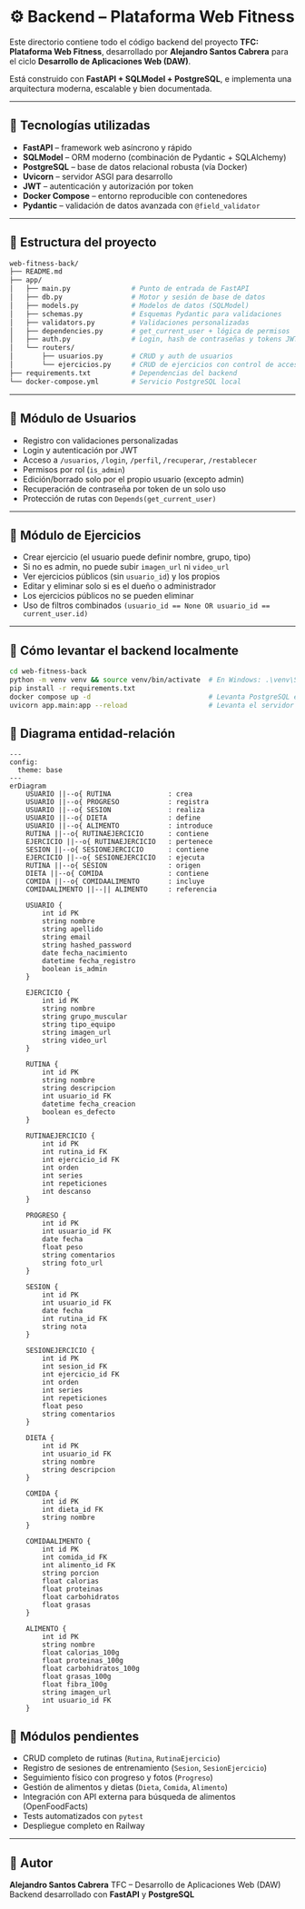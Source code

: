 # ⚙️ Backend – Plataforma Web Fitness

Este directorio contiene todo el código backend del proyecto **TFC: Plataforma Web Fitness**, desarrollado por **Alejandro Santos Cabrera** para el ciclo **Desarrollo de Aplicaciones Web (DAW)**.

Está construido con **FastAPI + SQLModel + PostgreSQL**, e implementa una arquitectura moderna, escalable y bien documentada.

---

## 🧪 Tecnologías utilizadas

* **FastAPI** – framework web asíncrono y rápido
* **SQLModel** – ORM moderno (combinación de Pydantic + SQLAlchemy)
* **PostgreSQL** – base de datos relacional robusta (vía Docker)
* **Uvicorn** – servidor ASGI para desarrollo
* **JWT** – autenticación y autorización por token
* **Docker Compose** – entorno reproducible con contenedores
* **Pydantic** – validación de datos avanzada con `@field_validator`

---

## 📁 Estructura del proyecto

```bash
web-fitness-back/
├── README.md
├── app/
│   ├── main.py               # Punto de entrada de FastAPI
│   ├── db.py                 # Motor y sesión de base de datos
│   ├── models.py             # Modelos de datos (SQLModel)
│   ├── schemas.py            # Esquemas Pydantic para validaciones
│   ├── validators.py         # Validaciones personalizadas
│   ├── dependencies.py       # get_current_user + lógica de permisos
│   ├── auth.py               # Login, hash de contraseñas y tokens JWT
│   └── routers/
│       ├── usuarios.py       # CRUD y auth de usuarios
│       └── ejercicios.py     # CRUD de ejercicios con control de acceso
├── requirements.txt          # Dependencias del backend
└── docker-compose.yml        # Servicio PostgreSQL local
```

---

## 🔐 Módulo de Usuarios

* Registro con validaciones personalizadas
* Login y autenticación por JWT
* Acceso a `/usuarios`, `/login`, `/perfil`, `/recuperar`, `/restablecer`
* Permisos por rol (`is_admin`)
* Edición/borrado solo por el propio usuario (excepto admin)
* Recuperación de contraseña por token de un solo uso
* Protección de rutas con `Depends(get_current_user)`

---

## 💪 Módulo de Ejercicios

* Crear ejercicio (el usuario puede definir nombre, grupo, tipo)
* Si no es admin, no puede subir `imagen_url` ni `video_url`
* Ver ejercicios públicos (sin `usuario_id`) y los propios
* Editar y eliminar solo si es el dueño o administrador
* Los ejercicios públicos no se pueden eliminar
* Uso de filtros combinados `(usuario_id == None OR usuario_id == current_user.id)`

---

## 🚀 Cómo levantar el backend localmente

```bash
cd web-fitness-back
python -m venv venv && source venv/bin/activate  # En Windows: .\venv\Scripts\activate
pip install -r requirements.txt
docker compose up -d                             # Levanta PostgreSQL en localhost:5432
uvicorn app.main:app --reload                    # Levanta el servidor en http://localhost:8000
```

## 📌 Diagrama entidad-relación

```mermaid
---
config:
  theme: base
---
erDiagram
    USUARIO ||--o{ RUTINA              : crea
    USUARIO ||--o{ PROGRESO            : registra
    USUARIO ||--o{ SESION              : realiza
    USUARIO ||--o{ DIETA               : define
    USUARIO ||--o{ ALIMENTO            : introduce
    RUTINA ||--o{ RUTINAEJERCICIO      : contiene
    EJERCICIO ||--o{ RUTINAEJERCICIO   : pertenece
    SESION ||--o{ SESIONEJERCICIO      : contiene
    EJERCICIO ||--o{ SESIONEJERCICIO   : ejecuta
    RUTINA ||--o{ SESION               : origen
    DIETA ||--o{ COMIDA                : contiene
    COMIDA ||--o{ COMIDAALIMENTO       : incluye
    COMIDAALIMENTO ||--|| ALIMENTO     : referencia

    USUARIO {
        int id PK
        string nombre
        string apellido
        string email
        string hashed_password
        date fecha_nacimiento
        datetime fecha_registro
        boolean is_admin
    }

    EJERCICIO {
        int id PK
        string nombre
        string grupo_muscular
        string tipo_equipo
        string imagen_url
        string video_url
    }

    RUTINA {
        int id PK
        string nombre
        string descripcion
        int usuario_id FK
        datetime fecha_creacion
        boolean es_defecto
    }

    RUTINAEJERCICIO {
        int id PK
        int rutina_id FK
        int ejercicio_id FK
        int orden
        int series
        int repeticiones
        int descanso
    }

    PROGRESO {
        int id PK
        int usuario_id FK
        date fecha
        float peso
        string comentarios
        string foto_url
    }

    SESION {
        int id PK
        int usuario_id FK
        date fecha
        int rutina_id FK
        string nota
    }

    SESIONEJERCICIO {
        int id PK
        int sesion_id FK
        int ejercicio_id FK
        int orden
        int series
        int repeticiones
        float peso
        string comentarios
    }

    DIETA {
        int id PK
        int usuario_id FK
        string nombre
        string descripcion
    }

    COMIDA {
        int id PK
        int dieta_id FK
        string nombre
    }

    COMIDAALIMENTO {
        int id PK
        int comida_id FK
        int alimento_id FK
        string porcion
        float calorias
        float proteinas
        float carbohidratos
        float grasas
    }

    ALIMENTO {
        int id PK
        string nombre
        float calorias_100g
        float proteinas_100g
        float carbohidratos_100g
        float grasas_100g
        float fibra_100g
        string imagen_url
        int usuario_id FK
    }
```

## 🚧 Módulos pendientes

* CRUD completo de rutinas (`Rutina`, `RutinaEjercicio`)
* Registro de sesiones de entrenamiento (`Sesion`, `SesionEjercicio`)
* Seguimiento físico con progreso y fotos (`Progreso`)
* Gestión de alimentos y dietas (`Dieta`, `Comida`, `Alimento`)
* Integración con API externa para búsqueda de alimentos (OpenFoodFacts)
* Tests automatizados con `pytest`
* Despliegue completo en Railway

---

## 👤 Autor

**Alejandro Santos Cabrera**
TFC – Desarrollo de Aplicaciones Web (DAW)
Backend desarrollado con **FastAPI** y **PostgreSQL**
